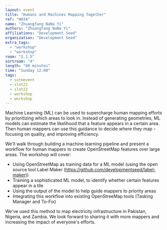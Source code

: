 ```yaml
---
layout: event
title: "Humans and Machines Mapping Together"
ref: "W034"
name: "Zhuangfang NaNa Yi"
authors: "Zhuangfang NaNa Yi"
affiliations: "Development Seed"
organization: "Development Seed"
extra_tags:
  - "workshop"
  - "workshop"
room: "S.1.5"
sortroom: "4"
length: "60 minutes"
time: "Sunday 12:00"
tags:
  - sotmevent
  - slot21
  - slot22
  - workshop
  - workshop
---
```

Machine Learning (ML) can be used to supercharge human mapping efforts by prioritizing which areas to look in. Instead of generating geometries, ML models can estimate the likelihood that a feature appears in a certain area. Then human mappers can use this guidance to decide where they map - focusing on quality, and improving efficiency.

We&#39;ll walk through building a machine learning pipeline and present a workflow for human mappers to create OpenStreetMap features over large areas. The workshop will cover:
- Using OpenStreetMap as training data for a ML model (using the open source tool Label Maker (https://github.com/developmentseed/label-maker))
- Training a sophisticated ML model, to identify whether certain features appear in a tile
- Using the output of the model to help guide mappers to priority areas
- Integrating this workflow into existing OpenStreeMap tools (Tasking Manager and To-Fix)

We&#39;ve used this method to map electricity infrastructure in Pakistan, Nigeria, and Zambia. We look forward to sharing it with more mappers and increasing the impact of everyone&#39;s efforts.